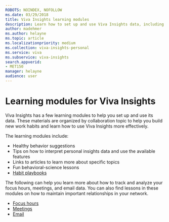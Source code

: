 ```yaml
---
ROBOTS: NOINDEX, NOFOLLOW
ms.date: 03/29/2018
title: Viva Insights learning modules
description: Learn how to set up and use Viva Insights data, including focus hours, meetings, email, and after hours data
author: madehmer
ms.author: helayne
ms.topic: article
ms.localizationpriority: medium 
ms.collection: viva-insights-personal 
ms.service: viva 
ms.subservice: viva-insights 
search.appverid: 
- MET150 
manager: helayne
audience: user
---
```


# Learning modules for Viva Insights

Viva Insights has a few learning modules to help you set up and use its data. These materials are organized by collaboration topic to help you build new work habits and learn how to use Viva Insights more effectively.

The learning modules include:

* Healthy behavior suggestions
* Tips on how to interpret personal insights data and use the available features
* Links to articles to learn more about specific topics
* Fun behavioral-science lessons
* [Habit playbooks](Adopt-habit-playbooks.md)


The following can help you learn more about how to track and analyze your focus hours, meetings, and email data. You can also find lessons in these modules on how to maintain important relationships in your network.

* [Focus hours](https://download.microsoft.com/download/f/3/d/f3ddfd34-75d3-4c93-8fae-51c5475567d8/MyAnalytics-focus-hours-september-2018.pdf)
* [Meetings](https://download.microsoft.com/download/5/b/5/5b5ad4f7-1dc0-4872-ae54-0021d882f55e/MyAnalytics-meetings-september-2018.pdf)
* [Email](https://download.microsoft.com/download/2/4/a/24af4953-fa8c-479f-bf1f-50e761531e0a/MyAnalytics-email-september-2018.pdf)

